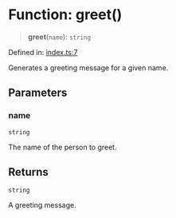 # Function: greet()

> **greet**(`name`): `string`

Defined in: [index.ts:7](https://github.com/The-Node-Forge/npm-template/blob/fb2327d99b6f5d5538cd46a8eec923303d80650d/src/index.ts#L7)

Generates a greeting message for a given name.

## Parameters

### name

`string`

The name of the person to greet.

## Returns

`string`

A greeting message.
